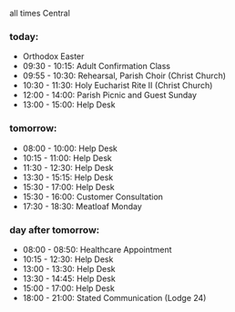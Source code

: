 all times Central

### today:

* Orthodox Easter
* 09:30 - 10:15: Adult Confirmation Class
* 09:55 - 10:30: Rehearsal, Parish Choir (Christ Church)
* 10:30 - 11:30: Holy Eucharist Rite II (Christ Church)
* 12:00 - 14:00: Parish Picnic and Guest Sunday
* 13:00 - 15:00: Help Desk

### tomorrow:

* 08:00 - 10:00: Help Desk
* 10:15 - 11:00: Help Desk
* 11:30 - 12:30: Help Desk
* 13:30 - 15:15: Help Desk
* 15:30 - 17:00: Help Desk
* 15:30 - 16:00: Customer Consultation
* 17:30 - 18:30: Meatloaf Monday

### day after tomorrow:

* 08:00 - 08:50: Healthcare Appointment 
* 10:15 - 12:30: Help Desk
* 13:00 - 13:30: Help Desk
* 13:30 - 14:45: Help Desk
* 15:00 - 17:00: Help Desk
* 18:00 - 21:00: Stated Communication (Lodge 24)
